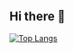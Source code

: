 ## Hi there 👋

[![Top Langs](https://github-readme-stats.vercel.app/api/top-langs/?username=kanta-kimura
)](https://github.com/anuraghazra/github-readme-stats)


<!--
**kanta-kimura/kanta-kimura** is a ✨ _special_ ✨ repository because its `README.md` (this file) appears on your GitHub profile.

Here are some ideas to get you started:

- 🔭 I’m currently working on ...
- 🌱 I’m currently learning ...
- 👯 I’m looking to collaborate on ...
- 🤔 I’m looking for help with ...
- 💬 Ask me about ...
- 📫 How to reach me: ...
- 😄 Pronouns: ...
- ⚡ Fun fact: ...
-->
